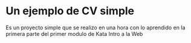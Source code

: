 # Un ejemplo de CV simple
Es un proyecto simple que se realizo en una hora con lo aprendido en la primera parte del primer modulo de Kata Intro a la Web

